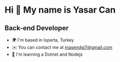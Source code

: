 Hi 👋 My name is Yasar Can
=============================

Back-end Developer
-------------

* 🌍  I'm based in Isparta, Turkey
* ✉️  You can contact me at [masendgj7@gmail.com](mailto:masendgj7@gmail.com)
* 🧠  I'm learning a Dotnet and Nodejs
